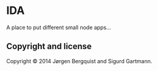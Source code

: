 IDA
===

A place to put different small node apps...

Copyright and license
---------------------
Copyright © 2014 Jørgen Bergquist and Sigurd Gartmann.
